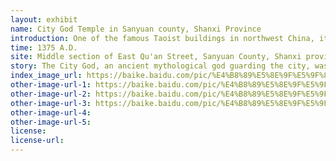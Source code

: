 ```yaml
---
layout: exhibit
name: City God Temple in Sanyuan county, Shanxi Province
introduction: One of the famous Taoist buildings in northwest China, it is located on East Street in Sanyuan County, Shanxi Province, with a total construction area of 13,390 square metres. Founded in 1375 at the beginning of the Ming Dynasty (1368-1644), more than 600 years ago, it is one of the more complete surviving groups of traditional Chinese buildings from the Ming and Qing dynasties in China, and has now been listed by the State Council as a National Key Cultural Relics Protection Unit.
time: 1375 A.D.
site: Middle section of East Qu'an Street, Sanyuan County, Shanxi province
story: The City God, an ancient mythological god guarding the city, was later worshipped by Taoism and was built from the Three Kingdoms to the end of the Qing Dynasty. The San Yuan City God Temple is dedicated to Li Jing, a famous general from San Yuan in the Tang Dynasty. He was the most influential figure in the area, and was the god who guarded the city of Sanyuan in ancient mythology. The size and the architecture of the temple are second to none in the country.
index_image_url: https://baike.baidu.com/pic/%E4%B8%89%E5%8E%9F%E5%9F%8E%E9%9A%8D%E5%BA%99/1468710/1250782509/9304c888decf37d9a5c2721a?fr=lemma&ct=cover#aid=1250782509&pic=9304c888decf37d9a5c2721a
other-image-url-1: https://baike.baidu.com/pic/%E4%B8%89%E5%8E%9F%E5%9F%8E%E9%9A%8D%E5%BA%99/1468710/1250782509/9304c888decf37d9a5c2721a?fr=lemma&ct=cover#aid=1250782509&pic=d35a10f40b251d23dcc4741a
other-image-url-2: https://baike.baidu.com/pic/%E4%B8%89%E5%8E%9F%E5%9F%8E%E9%9A%8D%E5%BA%99/1468710/1250782510/ca525754d5d26d19574e00e4?fr=lemma&ct=cover#aid=1250782510&pic=9dc3cf58284edccc810a18e4
other-image-url-3: https://baike.baidu.com/pic/%E4%B8%89%E5%8E%9F%E5%9F%8E%E9%9A%8D%E5%BA%99/1468710/1250782510/ca525754d5d26d19574e00e4?fr=lemma&ct=cover#aid=1250782510&pic=d089b9863fe6cf7366096ee4
other-image-url-4: 
other-image-url-5: 
license:
license-url:
---
```

